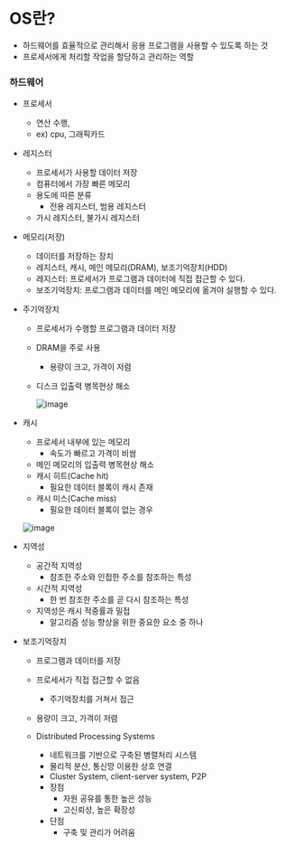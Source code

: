 <h1> OS란? </h1>

- 하드웨어를 효율적으로 관리해서 응용 프로그램을 사용할 수 있도록 하는 것
- 프로세서에게 처리할 작업을 할당하고 관리하는 역할

<h3> 하드웨어 </h3>

- 프로세서
  - 연산 수행,
  - ex) cpu, 그래픽카드
  
- 레지스터
  - 프로세서가 사용할 데이터 저장
  - 컴퓨터에서 가장 빠른 메모리
  - 용도에 따른 분류
    - 전용 레지스터, 범용 레지스터
  - 가시 레지스터, 불가시 레지스터

- 메모리(저장)
  - 데이터를 저장하는 장치
  - 레지스터, 캐시, 메인 메모리(DRAM), 보조기억장치(HDD)
  - 레지스터: 프로세서가 프로그램과 데이터에 직접 접근할 수 있다.
  - 보조기억장치: 프로그램과 데이터를 메인 메모리에 옮겨야 실행할 수 있다.

- 주기억장치
  - 프로세서가 수행할 프로그램과 데이터 저장
  - DRAM을 주로 사용
    - 용량이 크고, 가격이 저렴
  - 디스크 입출력 병목현상 해소
    
      ![image](https://github.com/youbeen2798/Deep-CS-study_for_interview/assets/62228401/7baa0399-7878-4f52-9566-5b7672a64259)

- 캐시
  - 프로세서 내부에 있는 메모리
      - 속도가 빠르고 가격이 비쌈
  - 메인 메모리의 입출력 병목현상 해소
  - 캐시 히트(Cache hit)
      - 필요한 데이터 블록이 캐시 존재
  - 캐시 미스(Cache miss)
      - 필요한 데이터 블록이 없는 경우
        
  ![image](https://github.com/youbeen2798/Deep-CS-study_for_interview/assets/62228401/36deb109-40de-4502-a8d5-182812735c18)

- 지역성
  - 공간적 지역성
      - 참조한 주소와 인접한 주소를 참조하는 특성
  - 시간적 지역성
      - 한 번 참조한 주소를 곧 다시 참조하는 특성
  - 지역성은 캐시 적중률과 밀접
      - 알고리즘 성능 향상을 위한 중요한 요소 중 하나

- 보조기억장치
    - 프로그램과 데이터를 저장
    - 프로세서가 직접 접근할 수 없음
      - 주기억장치를 거쳐서 접근
    - 용량이 크고, 가격이 저렴
 
  - Distributed Processing Systems
      - 네트워크를 기반으로 구축된 병렬처리 시스템
      - 물리적 분산, 통신망 이용한 상호 연결
      - Cluster System, client-server system, P2P
      - 장점
          - 자원 공유를 통한 높은 성능
          - 고신뢰성, 높은 확장성
      - 단점
          - 구축 및 관리가 어려움
